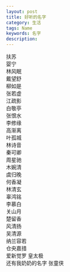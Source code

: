 ```yaml
---
layout: post
title: 好听的名字
category: 生活
tags: Name
keywords: 名字
description: 
---
```



扶苏  
婴宁  
林风眠  
戴望舒  
柳如是  
张若虚  
江疏影  
白敬亭  
张恨水  
李修缘  
高渐离  
叶孤城  
林诗音  
秦可卿  
周星驰  
木婉清  
虞归晚  
何香凝  
林清玄  
辜鸿铭  
李慕白  
关山月   
楚留香  
风清扬  
吴清源  
纳兰容若  
仓央嘉措  
爱新觉罗 皇太极  
还有我奶奶的名字 张童侠